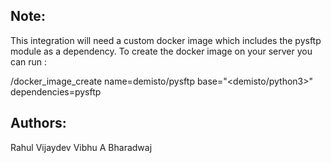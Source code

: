 Note:
-------
This integration will need a custom docker image which includes the pysftp module as a dependency. To create the docker image on your server you can run :

/docker_image_create name=demisto/pysftp base="<demisto/python3>" dependencies=pysftp

Authors:
-----------
Rahul Vijaydev
Vibhu A Bharadwaj
